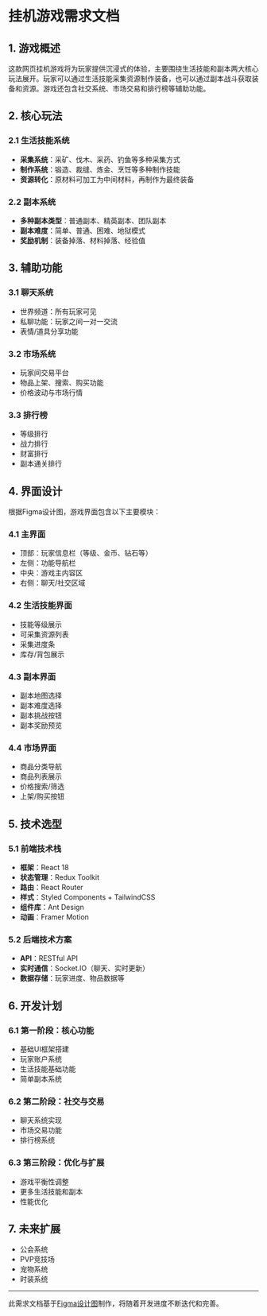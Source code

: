 # 挂机游戏需求文档

## 1. 游戏概述

这款网页挂机游戏将为玩家提供沉浸式的体验，主要围绕生活技能和副本两大核心玩法展开。玩家可以通过生活技能采集资源制作装备，也可以通过副本战斗获取装备和资源。游戏还包含社交系统、市场交易和排行榜等辅助功能。

## 2. 核心玩法

### 2.1 生活技能系统
- **采集系统**：采矿、伐木、采药、钓鱼等多种采集方式
- **制作系统**：锻造、裁缝、炼金、烹饪等多种制作技能
- **资源转化**：原材料可加工为中间材料，再制作为最终装备

### 2.2 副本系统
- **多种副本类型**：普通副本、精英副本、团队副本
- **副本难度**：简单、普通、困难、地狱模式
- **奖励机制**：装备掉落、材料掉落、经验值

## 3. 辅助功能

### 3.1 聊天系统
- 世界频道：所有玩家可见
- 私聊功能：玩家之间一对一交流
- 表情/道具分享功能

### 3.2 市场系统
- 玩家间交易平台
- 物品上架、搜索、购买功能
- 价格波动与市场行情

### 3.3 排行榜
- 等级排行
- 战力排行
- 财富排行
- 副本通关排行

## 4. 界面设计

根据Figma设计图，游戏界面包含以下主要模块：

### 4.1 主界面
- 顶部：玩家信息栏（等级、金币、钻石等）
- 左侧：功能导航栏
- 中央：游戏主内容区
- 右侧：聊天/社交区域

### 4.2 生活技能界面
- 技能等级展示
- 可采集资源列表
- 采集进度条
- 库存/背包展示

### 4.3 副本界面
- 副本地图选择
- 副本难度选择
- 副本挑战按钮
- 副本奖励预览

### 4.4 市场界面
- 商品分类导航
- 商品列表展示
- 价格搜索/筛选
- 上架/购买按钮

## 5. 技术选型

### 5.1 前端技术栈
- **框架**：React 18
- **状态管理**：Redux Toolkit
- **路由**：React Router
- **样式**：Styled Components + TailwindCSS
- **组件库**：Ant Design
- **动画**：Framer Motion

### 5.2 后端技术方案
- **API**：RESTful API
- **实时通信**：Socket.IO（聊天、实时更新）
- **数据存储**：玩家进度、物品数据等

## 6. 开发计划

### 6.1 第一阶段：核心功能
- 基础UI框架搭建
- 玩家账户系统
- 生活技能基础功能
- 简单副本系统

### 6.2 第二阶段：社交与交易
- 聊天系统实现
- 市场交易功能
- 排行榜系统

### 6.3 第三阶段：优化与扩展
- 游戏平衡性调整
- 更多生活技能和副本
- 性能优化

## 7. 未来扩展
- 公会系统
- PVP竞技场
- 宠物系统
- 时装系统

---

此需求文档基于[Figma设计图](https://www.figma.com/design/Eq7OHiADyCd62NYJkxLwW0/Untitled?node-id=1-3&t=5l9iGhdptW3Vcg9L-4)制作，将随着开发进度不断迭代和完善。
